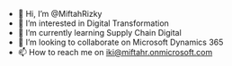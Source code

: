 - 👋 Hi, I’m @MiftahRizky
- 👀 I’m interested in Digital Transformation
- 🌱 I’m currently learning Supply Chain Digital
- 💞️ I’m looking to collaborate on Microsoft Dynamics 365
- 📫 How to reach me on iki@miftahr.onmicrosoft.com

<!---
MiftahRizky/MiftahRizky is a ✨ special ✨ repository because its `README.md` (this file) appears on your GitHub profile.
You can click the Preview link to take a look at your changes.
--->
